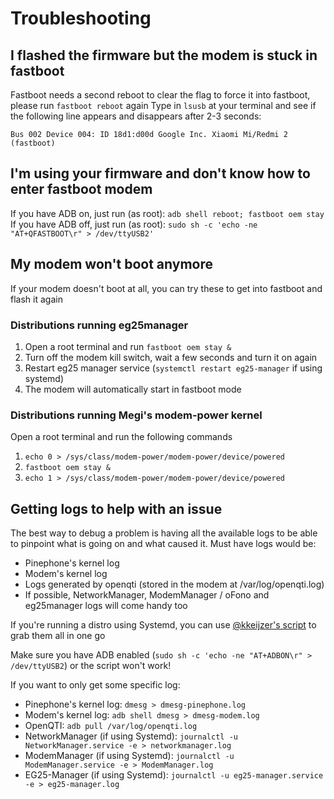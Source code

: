 # Troubleshooting

## I flashed the firmware but the modem is stuck in fastboot
Fastboot needs a second reboot to clear the flag to force it into fastboot, please run `fastboot reboot` again
Type in `lsusb` at your terminal and see if the following line appears and disappears after 2-3 seconds:

`Bus 002 Device 004: ID 18d1:d00d Google Inc. Xiaomi Mi/Redmi 2 (fastboot)`

## I'm using your firmware and don't know how to enter fastboot modem
If you have ADB on, just run (as root): `adb shell reboot; fastboot oem stay`
If you have ADB off, just run (as root): `sudo sh -c 'echo -ne "AT+QFASTBOOT\r" > /dev/ttyUSB2'`

## My modem won't boot anymore
If your modem doesn't boot at all, you can try these to get into fastboot and flash it again

### Distributions running eg25manager
1. Open a root terminal and run `fastboot oem stay &`
2. Turn off the modem kill switch, wait a few seconds and turn it on again
3. Restart eg25 manager service (`systemctl restart eg25-manager` if using systemd)
4. The modem will automatically start in fastboot mode

### Distributions running Megi's modem-power kernel
Open a root terminal and run the following commands
1. `echo 0 > /sys/class/modem-power/modem-power/device/powered`
2. `fastboot oem stay &`
3. `echo 1 > /sys/class/modem-power/modem-power/device/powered`

## Getting logs to help with an issue
The best way to debug a problem is having all the available logs to be able to pinpoint what is going on and what caused it. Must have logs would be:
- Pinephone's kernel log
- Modem's kernel log 
- Logs generated by openqti (stored in the modem at /var/log/openqti.log)
- If possible, NetworkManager, ModemManager / oFono and eg25manager logs will come handy too

If you're running a distro using Systemd, you can use [@kkeijzer's script](https://github.com/Biktorgj/pinephone_modem_sdk/blob/hardknott/tools/helpers/collect_logs) to grab them all in one go

Make sure you have ADB enabled (`sudo sh -c 'echo -ne "AT+ADBON\r" > /dev/ttyUSB2`) or the script won't work!

If you want to only get some specific log:
- Pinephone's kernel log: `dmesg > dmesg-pinephone.log`
- Modem's kernel log: `adb shell dmesg > dmesg-modem.log`
- OpenQTI: `adb pull /var/log/openqti.log`
- NetworkManager (if using Systemd): `journalctl -u NetworkManager.service -e > networkmanager.log`
- ModemManager (if using Systemd): `journalctl -u ModemManager.service -e > ModemManager.log`
- EG25-Manager (if using Systemd): `journalctl -u eg25-manager.service -e > eg25-manager.log`

